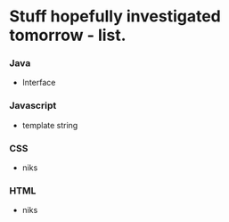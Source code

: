 # Stuff hopefully investigated tomorrow - list.

### Java
- Interface

### Javascript
- template string

### CSS
-  niks

### HTML
- niks

